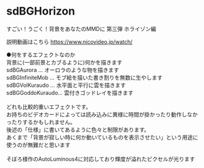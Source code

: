 # sdBGHorizon
すごい！うごく！背景をあなたのMMDに 第三弾 ホライゾン編 <br>

説明動画はこちら
https://www.nicovideo.jp/watch/

●何をするエフェクトなのか<br>
背景に(一部前景とカブるように)何かを描きます<br>
sdBGAurora	... オーロラのような物を描きます<br>
sdBGInfiniteMob ... モブ絵を描いた書き割りを無数に生やします<br>
sdBGVolKuraudo 	... 水平面と平行に雲を描きます<br>
sdBGGoddoKuraudo... 雲付きゴッドレイを描きます<br>
<br>
どれも比較的重いエフェクトです。<br>
お持ちのビデオカードによっては読み込みに異様に時間が掛かったり動作しなかったりするかもしれません。<br>
後述の「仕様」に書いてあるように色々と制限があります。<br>
あくまで「背景が寂しい時に何か動いているものを表示させたい」という用途に使うのが無難だと思います<br>
<br>
そぼろ様作のAutoLuminous4に対応しており輝度が溢れたピクセルが光ります<br>
